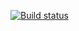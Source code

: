 [![Build status](https://ci.appveyor.com/api/projects/status/kuiomvc3371sn1ki?svg=true)](https://ci.appveyor.com/project/petrikovandrey/events)

